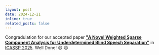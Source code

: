 ```yaml
---
layout: post
date: 2024-12-21
inline: true
related_posts: false
---
```


Congradulation for our accepted paper [**"A Novel Weighted Sparse Component Analysis for Underdetermined Blind Speech Separation"**](https://ieeexplore.ieee.org/abstract/document/10888252/) in [ICASSP 2025](https://2025.ieeeicassp.org/). Well Done! :smile: :smile:

